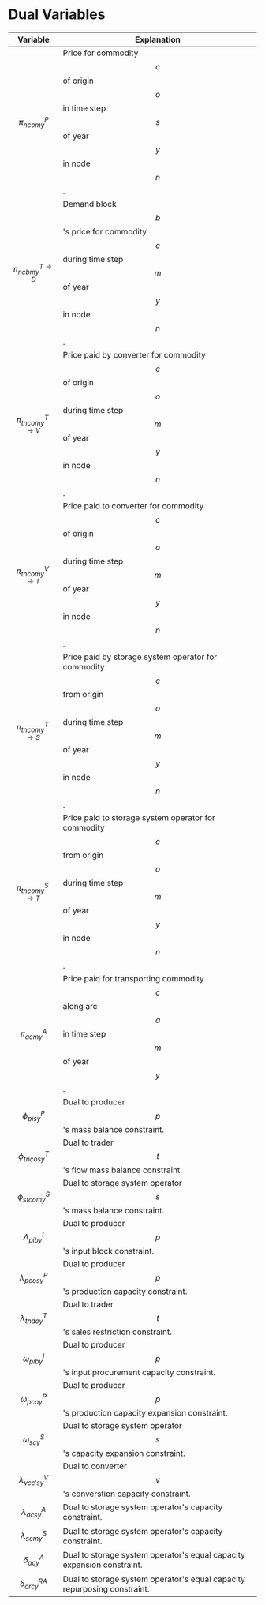 # Dual Variables

|Variable | Explanation |
|--- | --- |
|$$\pi^{P}_{ncomy}$$ | Price for commodity $$c$$ of origin $$o$$ in time step $$s$$ of year $$y$$ in node $$n$$. |
|$$\pi^{T \rightarrow D}_{ncbmy}$$| Demand block $$b$$'s price for commodity $$c$$ during time step $$m$$ of year $$y$$ in node $$n$$.|
|$$\pi^{T \rightarrow V}_{tncomy}$$| Price paid by converter for commodity $$c$$ of origin $$o$$ during time step $$m$$ of year $$y$$ in node $$n$$. |
|$$\pi^{V \rightarrow T}_{tncomy}$$| Price paid to converter for commodity $$c$$ of origin $$o$$ during time step $$m$$ of year $$y$$ in node $$n$$. |
|$$\pi^{T \rightarrow S}_{tncomy}$$| Price paid by storage system operator for commodity $$c$$ from origin $$o$$ during time step $$m$$ of year $$y$$ in node $$n$$. |
|$$\pi^{S \rightarrow T}_{tncomy}$$| Price paid to storage system operator for commodity $$c$$ from origin $$o$$ during time step $$m$$ of year $$y$$ in node $$n$$. |
|$$\pi^{A}_{acmy}$$| Price paid for transporting commodity $$c$$ along arc $$a$$ in time step $$m$$ of year $$y$$. |
|$$\phi^{P}_{pisy}$$ | Dual to producer $$p$$'s mass balance constraint. |
|$$\phi^{T}_{tncosy}$$ | Dual to trader $$t$$'s flow mass balance constraint. |
|$$\phi^{S}_{stcomy}$$ | Dual to storage system operator $$s$$'s mass balance constraint. |
|$$\Lambda^{I}_{piby}$$| Dual to producer $$p$$'s input block constraint. |
|$$\lambda^{P}_{pcosy}$$ | Dual to producer $$p$$'s production capacity constraint. |
|$$\lambda^{T}_{tndoy}$$ | Dual to trader $$t$$'s sales restriction constraint. |
|$$\omega^{I}_{piby}$$ |  Dual to producer $$p$$'s input procurement capacity constraint. |
|$$\omega^{P}_{pcoy}$$ | Dual to producer $$p$$'s production capacity expansion constraint. |
|$$\omega^{S}_{scy}$$ | Dual to storage system operator $$s$$'s capacity expansion constraint. |
|$$\lambda^{V}_{vcc'sy}$$ | Dual to converter $$v$$'s converstion capacity constraint.|
|$$\lambda^{A}_{acsy}$$ | Dual to storage system operator's capacity constraint.|
|$$\lambda^{S}_{scmy}$$ | Dual to storage system operator's capacity constraint.|
|$$\delta^{A}_{acy}$$ | Dual to storage system operator's equal capacity expansion constraint.|
|$$\delta^{RA}_{arcy}$$ | Dual to storage system operator's equal capacity repurposing constraint. |